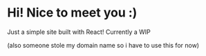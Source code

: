 # Hi! Nice to meet you :)

Just a simple site built with React! Currently a WIP

(also someone stole my domain name so i have to use this for now)
